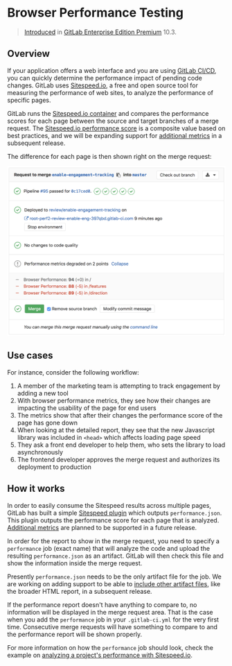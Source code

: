 # Browser Performance Testing

> [Introduced](https://gitlab.com/gitlab-org/gitlab-ee/merge_requests/3507) in [GitLab Enterprise Edition Premium](https://about.gitlab.com/gitlab-ee/) 10.3.

## Overview

If your application offers a web interface and you are using [GitLab CI/CD](../../../ci/README.md), you can quickly determine the performance impact of pending code changes. GitLab uses [Sitespeed.io](https://www.sitespeed.io), a free and open source tool for measuring the performance of web sites, to analyze the performance of specific pages.

GitLab runs the [Sitespeed.io container](https://hub.docker.com/r/sitespeedio/sitespeed.io/) and compares the performance scores for each page between the source and target branches of a merge request. The [Sitespeed.io performance score](https://examples.sitespeed.io/6.0/2017-11-23-23-43-35/help.html#performanceAdvice) is a composite value based on best practices, and we will be expanding support for [additional metrics](https://gitlab.com/gitlab-org/gitlab-ee/issues/4370) in a subsequent release.

The difference for each page is then shown right on the merge request:

![Performance Widget](img/browser_performance_testing.png)

## Use cases

For instance, consider the following workflow:

1. A member of the marketing team is attempting to track engagement by adding a new tool
1. With browser performance metrics, they see how their changes are impacting the usability of the page for end users
1. The metrics show that after their changes the performance score of the page has gone down
1. When looking at the detailed report, they see that the new Javascript library was included in `<head>` which affects loading page speed
1. They ask a front end developer to help them, who sets the library to load asynchronously
1. The frontend developer approves the merge request and authorizes its deployment to production

## How it works

In order to easily consume the Sitespeed results across multiple pages, GitLab has built a simple [Sitespeed plugin](https://gitlab.com/gitlab-org/gl-performance) which outputs `performance.json`. This plugin outputs the performance score for each page that is analyzed. [Additional metrics](https://gitlab.com/gitlab-org/gitlab-ee/issues/4370) are planned to be supported in a future release.

In order for the report to show in the merge request, you need to specify a
`performance` job (exact name) that will analyze the code and upload the resulting
`performance.json` as an artifact. GitLab will then check this file and show
the information inside the merge request.

Presently `performance.json` needs to be the only artifact file for the job. We are working on adding support to be able to [include other artifact files](https://gitlab.com/gitlab-org/gitlab-ee/issues/2877), like the broader HTML report, in a subsequent release.

If the performance report doesn't have anything to compare to, no information
will be displayed in the merge request area. That is the case when you add the
`performance` job in your `.gitlab-ci.yml` for the very first time.
Consecutive merge requests will have something to compare to and the performance
report will be shown properly.

For more information on how the `performance` job should look, check the
example on [analyzing a project's performance with Sitespeed.io](../../../ci/examples/browser_performance.md).
